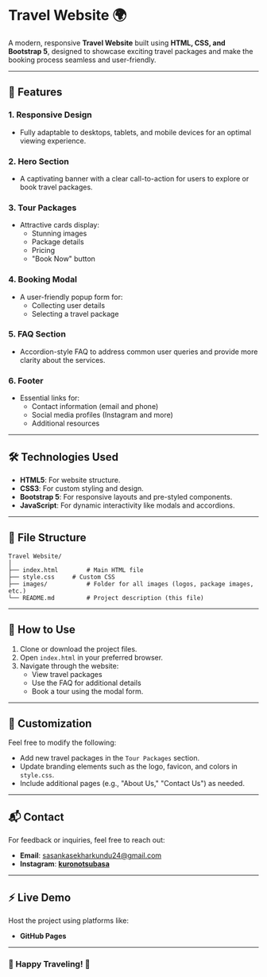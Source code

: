 # Travel Website 🌍

A modern, responsive **Travel Website** built using **HTML, CSS, and Bootstrap 5**, designed to showcase exciting travel packages and make the booking process seamless and user-friendly.

---

## 🌟 Features

### 1. **Responsive Design**
- Fully adaptable to desktops, tablets, and mobile devices for an optimal viewing experience.

### 2. **Hero Section**
- A captivating banner with a clear call-to-action for users to explore or book travel packages.

### 3. **Tour Packages**
- Attractive cards display:
  - Stunning images
  - Package details
  - Pricing
  - "Book Now" button

### 4. **Booking Modal**
- A user-friendly popup form for:
  - Collecting user details
  - Selecting a travel package

### 5. **FAQ Section**
- Accordion-style FAQ to address common user queries and provide more clarity about the services.

### 6. **Footer**
- Essential links for:
  - Contact information (email and phone)
  - Social media profiles (Instagram and more)
  - Additional resources

---

## 🛠️ Technologies Used

- **HTML5**: For website structure.
- **CSS3**: For custom styling and design.
- **Bootstrap 5**: For responsive layouts and pre-styled components.
- **JavaScript**: For dynamic interactivity like modals and accordions.

---

## 📂 File Structure

```plaintext
Travel Website/
│
├── index.html        # Main HTML file
├── style.css     # Custom CSS
├── images/           # Folder for all images (logos, package images, etc.)
└── README.md         # Project description (this file)
```

---

## 🚀 How to Use

1. Clone or download the project files.
2. Open `index.html` in your preferred browser.
3. Navigate through the website:
   - View travel packages
   - Use the FAQ for additional details
   - Book a tour using the modal form.

---

## 🎨 Customization

Feel free to modify the following:
- Add new travel packages in the `Tour Packages` section.
- Update branding elements such as the logo, favicon, and colors in `style.css`.
- Include additional pages (e.g., "About Us," "Contact Us") as needed.

---

## 📬 Contact

For feedback or inquiries, feel free to reach out:

- **Email**: [sasankasekharkundu24@gmail.com](mailto:sasankasekharkundu24@gmail.com)
- **Instagram**: [__kuronotsubasa__](https://www.instagram.com/__kuronotsubasa__/profilecard/?igsh=MWdyNHd2NDFzZWl3Yw==)

---

## ⚡ Live Demo

Host the project using platforms like:
- **GitHub Pages**

---

### 🌟 Happy Traveling! 🌟
